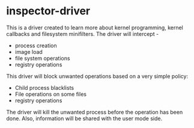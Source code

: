 # inspector-driver

This is a driver created to learn more about kernel programming, kernel callbacks and filesystem minifilters.
The driver will intercept - 
- process creation
- image load
- file system operations
- registry operations

This driver will block unwanted operations based on a very simple policy:

- Child process blacklists
- File operations on some files
- registry operations

The driver will kill the unwanted process before the operation has been done. 
Also, information will be shared with the user mode side.
